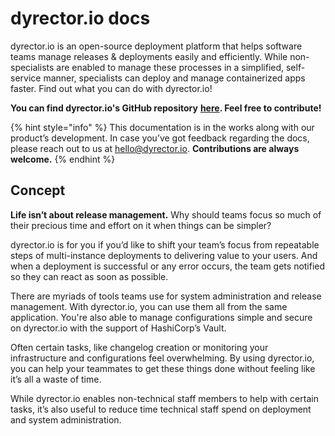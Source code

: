 # dyrector.io docs

dyrector.io is an open-source deployment platform that helps software teams manage releases & deployments easily and efficiently. While non-specialists are enabled to manage these processes in a simplified, self-service manner, specialists can deploy and manage containerized apps faster. Find out what you can do with dyrector.io!

**You can find dyrector.io's GitHub repository** [**here**](https://github.com/dyrector-io/dyrectorio/)**. Feel free to contribute!**

{% hint style="info" %}
This documentation is in the works along with our product’s development. In case you’ve got feedback regarding the docs, please reach out to us at [hello@dyrector.io](mailto:hello@dyrector.io). **Contributions are always welcome.**
{% endhint %}

## Concept

**Life isn’t about release management.** Why should teams focus so much of their precious time and effort on it when things can be simpler?

dyrector.io is for you if you’d like to shift your team’s focus from repeatable steps of multi-instance deployments to delivering value to your users. And when a deployment is successful or any error occurs, the team gets notified so they can react as soon as possible.

There are myriads of tools teams use for system administration and release management. With dyrector.io, you can use them all from the same application. You're also able to manage configurations simple and secure on dyrector.io with the support of HashiCorp’s Vault.

Often certain tasks, like changelog creation or monitoring your infrastructure and configurations feel overwhelming. By using dyrector.io, you can help your teammates to get these things done without feeling like it’s all a waste of time.

While dyrector.io enables non-technical staff members to help with certain tasks, it’s also useful to reduce time technical staff spend on deployment and system administration.
